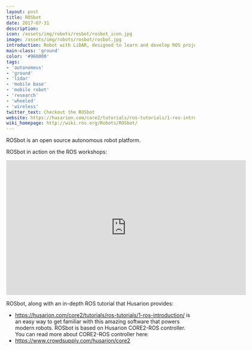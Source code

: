 ```yaml
---
layout: post
title: ROSbot
date: 2017-07-31
description:
icon: /assets/img/robots/rosbot/rosbot_icon.jpg
image: /assets/img/robots/rosbot/rosbot.jpg
introduction: Robot with LiDAR, designed to learn and develop ROS projects, with a dedicated tutorial available. Good base to add extensions - sensors, grippers, etc. thanks to many interfaces available on the rear panel.
main-class: 'ground'
color: '#960000'
tags:
- 'autonomous'
- 'ground'
- 'lidar'
- 'mobile base'
- 'mobile robot'
- 'research'
- 'wheeled'
- 'wireless'
twitter_text: Checkout the ROSbot
website: https://husarion.com/core2/tutorials/ros-tutorials/1-ros-introduction/
wiki_homepage: http://wiki.ros.org/Robots/ROSbot/
---
```


ROSbot is an open source autonomous robot platform.

ROSbot in action on the ROS workshops:

<iframe src="https://player.vimeo.com/video/224989128?title=0&byline=0&portrait=0" width="640" height="360" frameborder="0" webkitallowfullscreen mozallowfullscreen allowfullscreen></iframe>

ROSbot, along with an in-depth ROS tutorial that Husarion provides: 
 * https://husarion.com/core2/tutorials/ros-tutorials/1-ros-introduction/
is an easy way to get familiar with this amazing software that powers modern robots. ROSbot is based on Husarion CORE2-ROS controller. You can read more about CORE2-ROS controller here:
* https://www.crowdsupply.com/husarion/core2


